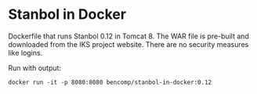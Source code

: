 Stanbol in Docker
=================

Dockerfile that runs Stanbol 0.12 in Tomcat 8. The WAR file is pre-built and downloaded
from the IKS project website. There are no security measures like logins.

Run with output:

```
docker run -it -p 8080:8080 bencomp/stanbol-in-docker:0.12
```
